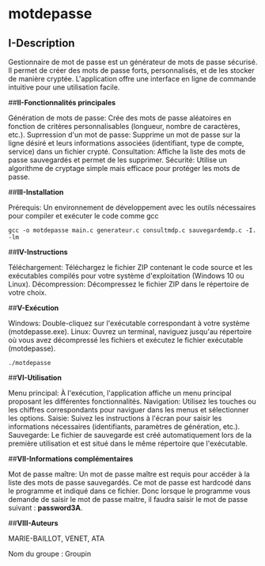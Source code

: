 # motdepasse

## **I-Description**

Gestionnaire de mot de passe est un générateur de mots de passe sécurisé. Il permet de créer des mots de passe forts, personnalisés, et de les stocker de manière cryptée. L'application offre une interface en ligne de commande intuitive pour une utilisation facile.

##**II-Fonctionnalités principales**

Génération de mots de passe: Crée des mots de passe aléatoires en fonction de critères personnalisables (longueur, nombre de caractères, etc.).
Suprression d'un mot de passe: Supprime un mot de passe sur la ligne désiré et leurs informations associées (identifiant, type de compte, service) dans un fichier crypté.
Consultation: Affiche la liste des mots de passe sauvegardés et permet de les supprimer.
Sécurité: Utilise un algorithme de cryptage simple mais efficace pour protéger les mots de passe.

##**III-Installation**

Prérequis:
Un environnement de développement avec les outils nécessaires pour compiler et exécuter le code comme gcc
```
gcc -o motdepasse main.c generateur.c consultmdp.c sauvegardemdp.c -I. -lm
```

##**IV-Instructions**

Téléchargement: Téléchargez le fichier ZIP contenant le code source et les exécutables compilés pour votre système d'exploitation (Windows 10 ou Linux).
Décompression: Décompressez le fichier ZIP dans le répertoire de votre choix.

##**V-Exécution**

Windows: Double-cliquez sur l'exécutable correspondant à votre système (motdepasse.exe).
Linux: Ouvrez un terminal, naviguez jusqu'au répertoire où vous avez décompressé les fichiers et exécutez le fichier exécutable (motdepasse).
```
./motdepasse
```
##**VI-Utilisation**

Menu principal: À l'exécution, l'application affiche un menu principal proposant les différentes fonctionnalités.
Navigation: Utilisez les touches ou les chiffres correspondants pour naviguer dans les menus et sélectionner les options.
Saisie: Suivez les instructions à l'écran pour saisir les informations nécessaires (identifiants, paramètres de génération, etc.).
Sauvegarde: Le fichier de sauvegarde est créé automatiquement lors de la première utilisation et est situé dans le même répertoire que l'exécutable.

##**VII-Informations complémentaires**

Mot de passe maître: Un mot de passe maître est requis pour accéder à la liste des mots de passe sauvegardés. Ce mot de passe est hardcodé dans le programme et indiqué dans ce fichier. Donc lorsque le programme vous demande de saisir le mot de passe maitre, il faudra saisir le mot de passe suivant : **password3A**.

##**VIII-Auteurs**

MARIE-BAILLOT, VENET, ATA

Nom du groupe : Groupin

